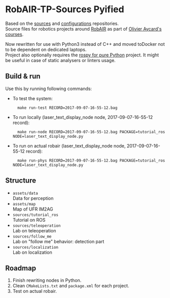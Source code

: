 # RobAIR-TP-Sources Pyified

Based on the [sources](https://gricad-gitlab.univ-grenoble-alpes.fr/boulayen/robair-tp-config) and [configurations](https://gricad-gitlab.univ-grenoble-alpes.fr/boulayen/robair-tp-sources) repositories.  
Source files for robotics projects around [RobAIR](https://github.com/fabMSTICLig/RobAIR) as part of [Olivier Aycard's courses](https://lig-membres.imag.fr/aycard/index.php?&slt=enseignement).

Now rewritten for use with Python3 instead of C++ and moved toDocker not to be dependent on dedicated laptops.  
Project also optionally requires the [rospy for pure Python](https://github.com/rospypi/simple) project.
It might be useful in case of static analysers or linters usage.

## Build & run
Use this by running following commands:
- To test the system:  
  ```shell
    make run-test RECORD=2017-09-07-16-55-12.bag
  ```
- To run locally (laser_text_display_node node, 2017-09-07-16-55-12 record):  
  ```shell
    make run-node RECORD=2017-09-07-16-55-12.bag PACKAGE=tutorial_ros NODE=laser_text_display_node.py
  ```
- To run on actual robair (laser_text_display_node node, 2017-09-07-16-55-12 record):  
  ```shell
    make run-phys RECORD=2017-09-07-16-55-12.bag PACKAGE=tutorial_ros NODE=laser_text_display_node.py
  ```

## Structure
- `assets/data`  
  Data for perception
- `assets/map`  
  Map of UFR IM2AG
- `sources/tutorial_ros`  
  Tutorial on ROS
- `sources/teleoperation`  
  Lab on teleoperation
- `sources/follow_me`  
  Lab on "follow me" behavior: detection part
- `sources/localization`  
  Lab on localization

## Roadmap
1. Finish rewriting nodes in Python.
2. Clean `CMakeLists.txt` and `package.xml` for each project.
3. Test on actual robair.

